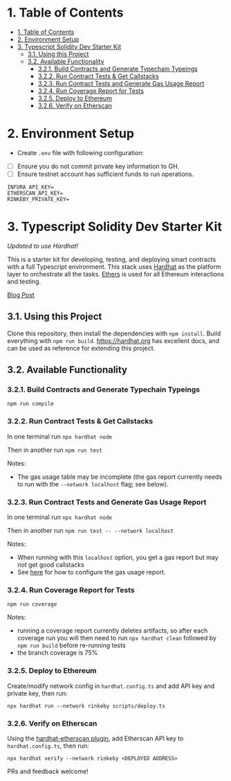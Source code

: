 # 1. Table of Contents
- [1. Table of Contents](#1-table-of-contents)
- [2. Environment Setup](#2-environment-setup)
- [3. Typescript Solidity Dev Starter Kit](#3-typescript-solidity-dev-starter-kit)
  - [3.1. Using this Project](#31-using-this-project)
  - [3.2. Available Functionality](#32-available-functionality)
    - [3.2.1. Build Contracts and Generate Typechain Typeings](#321-build-contracts-and-generate-typechain-typeings)
    - [3.2.2. Run Contract Tests & Get Callstacks](#322-run-contract-tests--get-callstacks)
    - [3.2.3. Run Contract Tests and Generate Gas Usage Report](#323-run-contract-tests-and-generate-gas-usage-report)
    - [3.2.4. Run Coverage Report for Tests](#324-run-coverage-report-for-tests)
    - [3.2.5. Deploy to Ethereum](#325-deploy-to-ethereum)
    - [3.2.6. Verify on Etherscan](#326-verify-on-etherscan)

# 2. Environment Setup
- Create ```.env``` file with following configuration:


- [ ] Ensure you do not commit private key information to GH.
- [ ] Ensure testnet account has sufficient funds to run operations.

```
INFURA_API_KEY=
ETHERSCAN_API_KEY=
RINKEBY_PRIVATE_KEY=
```


# 3. Typescript Solidity Dev Starter Kit

_Updated to use Hardhat!_

This is a starter kit for developing, testing, and deploying smart contracts with a full Typescript environment. This stack uses [Hardhat](https://hardhat.org) as the platform layer to orchestrate all the tasks. [Ethers](https://docs.ethers.io/v5/) is used for all Ethereum interactions and testing.

[Blog Post](https://medium.com/@rahulsethuram/the-new-solidity-dev-stack-buidler-ethers-waffle-typescript-tutorial-f07917de48ae)

## 3.1. Using this Project

Clone this repository, then install the dependencies with `npm install`. Build everything with `npm run build`. https://hardhat.org has excellent docs, and can be used as reference for extending this project.

## 3.2. Available Functionality

### 3.2.1. Build Contracts and Generate Typechain Typeings

`npm run compile`

### 3.2.2. Run Contract Tests & Get Callstacks

In one terminal run `npx hardhat node`

Then in another run `npm run test`

Notes:

- The gas usage table may be incomplete (the gas report currently needs to run with the `--network localhost` flag; see below).

### 3.2.3. Run Contract Tests and Generate Gas Usage Report

In one terminal run `npx hardhat node`

Then in another run `npm run test -- --network localhost`

Notes:

- When running with this `localhost` option, you get a gas report but may not get good callstacks
- See [here](https://github.com/cgewecke/eth-gas-reporter#installation-and-config) for how to configure the gas usage report.

### 3.2.4. Run Coverage Report for Tests

`npm run coverage`

Notes:

- running a coverage report currently deletes artifacts, so after each coverage run you will then need to run `npx hardhat clean` followed by `npm run build` before re-running tests
- the branch coverage is 75%

### 3.2.5. Deploy to Ethereum

Create/modify network config in `hardhat.config.ts` and add API key and private key, then run:

`npx hardhat run --network rinkeby scripts/deploy.ts`

### 3.2.6. Verify on Etherscan

Using the [hardhat-etherscan plugin](https://hardhat.org/plugins/nomiclabs-hardhat-etherscan.html), add Etherscan API key to `hardhat.config.ts`, then run:

`npx hardhat verify --network rinkeby <DEPLOYED ADDRESS>`

PRs and feedback welcome!
